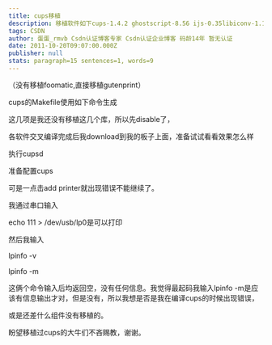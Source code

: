 ```yaml
---
title: cups移植
description: 移植软件如下cups-1.4.2 ghostscript-8.56 ijs-0.35libiconv-1.13.1 gutenprint-5.2.5复制代码（没有移植foomatic,直接移植gutenprint）cups的Makefile使用如下命令生成./configure --prefix=/usr/
tags: CSDN
author: 蛋蛋_rmvb Csdn认证博客专家 Csdn认证企业博客 码龄14年 暂无认证
date: 2011-10-20T09:07:00.000Z
publisher: null
stats: paragraph=15 sentences=1, words=9
---
```

（没有移植foomatic,直接移植gutenprint）

cups的Makefile使用如下命令生成

这几项是我还没有移植这几个库，所以先disable了，

各软件交叉编译完成后我download到我的板子上面，准备试试看看效果怎么样

执行cupsd

准备配置cups

可是一点击add printer就出现错误不能继续了。

我通过串口输入

echo 111 > /dev/usb/lp0是可以打印

然后我输入

lpinfo -v

lpinfo -m

这俩个命令输入后均返回空，没有任何信息。我觉得最起码我输入lpinfo -m是应该有信息输出才对，但是没有，所以我想是否是我在编译cups的时候出现错误，

或是还差什么组件没有移植的。

盼望移植过cups的大牛们不吝赐教，谢谢。
